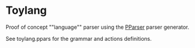 # Toylang
Proof of concept ""language"" parser using the [PParser](https://github.com/Paul-Passeron/pparser) parser generator.

See toylang.ppars for the grammar and actions definitions.
